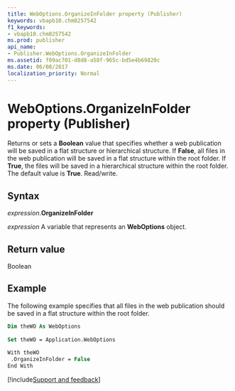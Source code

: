 ```yaml
---
title: WebOptions.OrganizeInFolder property (Publisher)
keywords: vbapb10.chm8257542
f1_keywords:
- vbapb10.chm8257542
ms.prod: publisher
api_name:
- Publisher.WebOptions.OrganizeInFolder
ms.assetid: f09ac701-d8d8-a58f-965c-bd5e4b69820c
ms.date: 06/08/2017
localization_priority: Normal
---
```



# WebOptions.OrganizeInFolder property (Publisher)

Returns or sets a  **Boolean** value that specifies whether a web publication will be saved in a flat structure or hierarchical structure. If **False**, all files in the web publication will be saved in a flat structure within the root folder. If  **True**, the files will be saved in a hierarchical structure within the root folder. The default value is  **True**. Read/write.


## Syntax

_expression_.**OrganizeInFolder**

 _expression_ A variable that represents an  **WebOptions** object.


## Return value

Boolean


## Example

The following example specifies that all files in the web publication should be saved in a flat structure within the root folder.


```vb
Dim theWO As WebOptions 
 
Set theWO = Application.WebOptions 
 
With theWO 
 .OrganizeInFolder = False 
End With
```

[!include[Support and feedback](~/includes/feedback-boilerplate.md)]